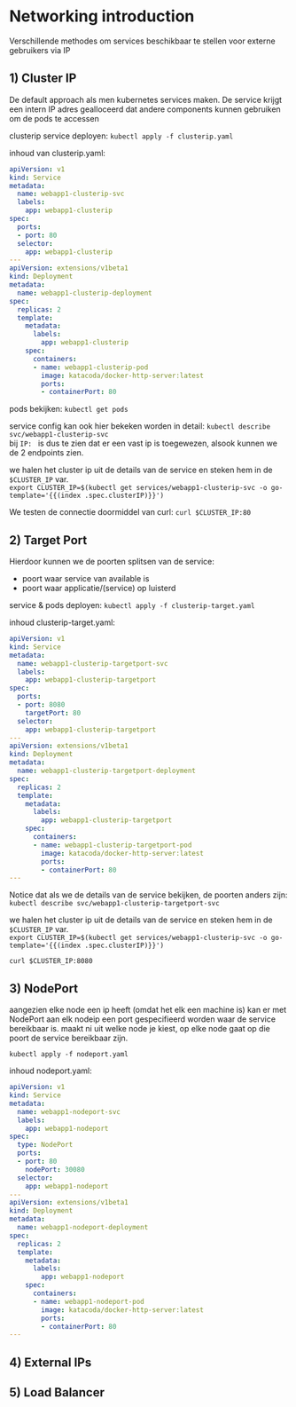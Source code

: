 # Networking introduction

Verschillende methodes om services beschikbaar te stellen voor externe gebruikers via IP

## 1) Cluster IP

De default approach als men kubernetes services maken. De service krijgt een intern IP adres gealloceerd dat andere components kunnen gebruiken om de pods te accessen

clusterip service deployen: `kubectl apply -f clusterip.yaml`

inhoud van clusterip.yaml: 

```yaml
apiVersion: v1
kind: Service
metadata:
  name: webapp1-clusterip-svc
  labels:
    app: webapp1-clusterip
spec:
  ports:
  - port: 80
  selector:
    app: webapp1-clusterip
---
apiVersion: extensions/v1beta1
kind: Deployment
metadata:
  name: webapp1-clusterip-deployment
spec:
  replicas: 2
  template:
    metadata:
      labels:
        app: webapp1-clusterip
    spec:
      containers:
      - name: webapp1-clusterip-pod
        image: katacoda/docker-http-server:latest
        ports:
        - containerPort: 80
```

pods bekijken: `kubectl get pods`

service config kan ook hier bekeken worden in detail: `kubectl describe svc/webapp1-clusterip-svc`  
bij `IP: ` is dus te zien dat er een vast ip is toegewezen, alsook kunnen we de 2 endpoints zien.

we halen het cluster ip uit de details van de service en steken hem in de `$CLUSTER_IP` var.  
`export CLUSTER_IP=$(kubectl get services/webapp1-clusterip-svc -o go-template='{{(index .spec.clusterIP)}}')`  

We testen de connectie doormiddel van curl: `curl $CLUSTER_IP:80`

## 2) Target Port

Hierdoor kunnen we de poorten splitsen van de service:

- poort waar service van available is
- poort waar applicatie/(service) op luisterd

service & pods deployen: `kubectl apply -f clusterip-target.yaml`

inhoud clusterip-target.yaml:

```yaml
apiVersion: v1
kind: Service
metadata:
  name: webapp1-clusterip-targetport-svc
  labels:
    app: webapp1-clusterip-targetport
spec:
  ports:
  - port: 8080
    targetPort: 80
  selector:
    app: webapp1-clusterip-targetport
---
apiVersion: extensions/v1beta1
kind: Deployment
metadata:
  name: webapp1-clusterip-targetport-deployment
spec:
  replicas: 2
  template:
    metadata:
      labels:
        app: webapp1-clusterip-targetport
    spec:
      containers:
      - name: webapp1-clusterip-targetport-pod
        image: katacoda/docker-http-server:latest
        ports:
        - containerPort: 80
---
```

Notice dat als we de details van de service bekijken, de poorten anders zijn: `kubectl describe svc/webapp1-clusterip-targetport-svc`

we halen het cluster ip uit de details van de service en steken hem in de `$CLUSTER_IP` var.  
`export CLUSTER_IP=$(kubectl get services/webapp1-clusterip-svc -o go-template='{{(index .spec.clusterIP)}}')`  

`curl $CLUSTER_IP:8080`

## 3) NodePort

aangezien elke node een ip heeft (omdat het elk een machine is) kan er met NodePort aan elk nodeip een port gespecifieerd worden waar de service bereikbaar is. maakt ni uit welke node je kiest, op elke node gaat op die poort de service bereikbaar zijn.

`kubectl apply -f nodeport.yaml`

inhoud nodeport.yaml:

```yaml
apiVersion: v1
kind: Service
metadata:
  name: webapp1-nodeport-svc
  labels:
    app: webapp1-nodeport
spec:
  type: NodePort
  ports:
  - port: 80
    nodePort: 30080
  selector:
    app: webapp1-nodeport
---
apiVersion: extensions/v1beta1
kind: Deployment
metadata:
  name: webapp1-nodeport-deployment
spec:
  replicas: 2
  template:
    metadata:
      labels:
        app: webapp1-nodeport
    spec:
      containers:
      - name: webapp1-nodeport-pod
        image: katacoda/docker-http-server:latest
        ports:
        - containerPort: 80
---
```

## 4) External IPs

## 5) Load Balancer